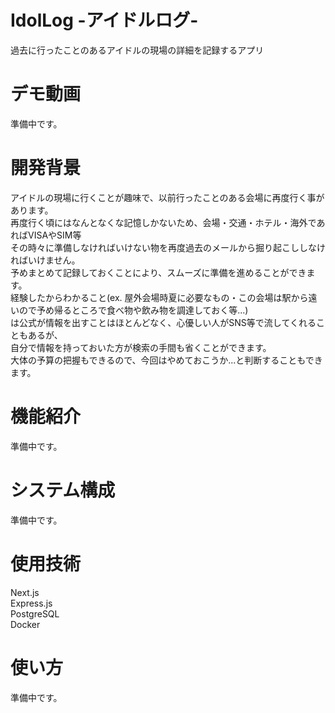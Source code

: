# IdolLog -アイドルログ-
過去に行ったことのあるアイドルの現場の詳細を記録するアプリ

# デモ動画
準備中です。

# 開発背景
アイドルの現場に行くことが趣味で、以前行ったことのある会場に再度行く事があります。<br>
再度行く頃にはなんとなくな記憶しかないため、会場・交通・ホテル・海外であればVISAやSIM等<br>
その時々に準備しなければいけない物を再度過去のメールから掘り起こししなければいけません。<br>
予めまとめて記録しておくことにより、スムーズに準備を進めることができます。<br>
経験したからわかること(ex. 屋外会場時夏に必要なもの・この会場は駅から遠いので予め帰るところで食べ物や飲み物を調達しておく等...)<br>
は公式が情報を出すことはほとんどなく、心優しい人がSNS等で流してくれることもあるが、<br>
自分で情報を持っておいた方が検索の手間も省くことができます。<br>
大体の予算の把握もできるので、今回はやめておこうか...と判断することもできます。<br>

# 機能紹介
準備中です。

# システム構成
準備中です。

# 使用技術
Next.js<br>
Express.js<br>
PostgreSQL<br>
Docker<br>

# 使い方
準備中です。
